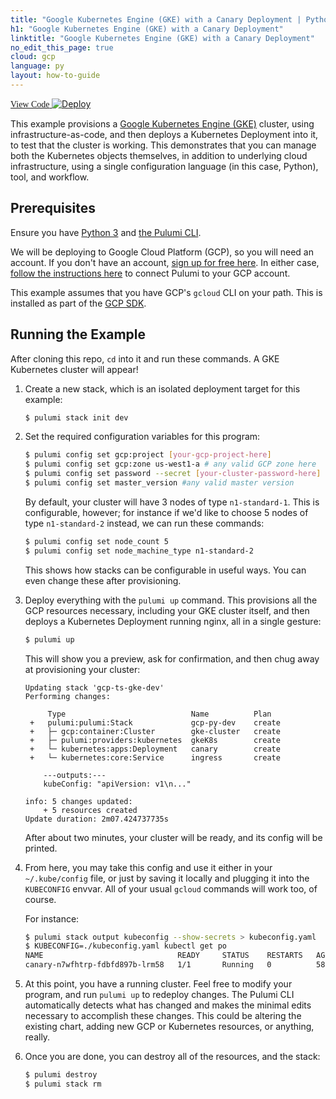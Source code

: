 ```yaml
---
title: "Google Kubernetes Engine (GKE) with a Canary Deployment | Python"
h1: "Google Kubernetes Engine (GKE) with a Canary Deployment"
linktitle: "Google Kubernetes Engine (GKE) with a Canary Deployment"
no_edit_this_page: true
cloud: gcp
language: py
layout: how-to-guide
---
```


<!-- WARNING: this page was generated by a tool. Do not edit it by hand. -->
<!-- To change it, please see https://github.com/pulumi/docs/tree/master/tools/mktutorial. -->

<p class="mb-4 flex">
    <a class="flex flex-wrap items-center rounded-md text-lg text-white bg-blue-600 border-2 border-blue-600 px-2 mr-2 whitespace-no-wrap hover:text-white" style="height: 45px; font-family: 'Gilroy'; " href="https://github.com/pulumi/examples/tree/master/gcp-py-gke" target="_blank">
        <span><i class="fab fa-github pr-2"></i> View Code</span>
    </a>
    <a href="https://app.pulumi.com/new?template=https://github.com/pulumi/examples/blob/master/gcp-py-gke/README.md" target="_blank">
        <img src="https://get.pulumi.com/new/button.svg" alt="Deploy">
    </a>
</p>


This example provisions a [Google Kubernetes Engine (GKE)](https://cloud.google.com/kubernetes-engine/) cluster, using
infrastructure-as-code, and then deploys a Kubernetes Deployment into it, to test that the cluster is working. This
demonstrates that you can manage both the Kubernetes objects themselves, in addition to underlying cloud infrastructure,
using a single configuration language (in this case, Python), tool, and workflow.

## Prerequisites

Ensure you have [Python 3](https://www.python.org/downloads/) and [the Pulumi CLI](https://www.pulumi.com/docs/get-started/install/).

We will be deploying to Google Cloud Platform (GCP), so you will need an account. If you don't have an account,
[sign up for free here](https://cloud.google.com/free/). In either case,
[follow the instructions here](https://www.pulumi.com/docs/intro/cloud-providers/gcp/setup/) to connect Pulumi to your GCP account.

This example assumes that you have GCP's `gcloud` CLI on your path. This is installed as part of the
[GCP SDK](https://cloud.google.com/sdk/).

## Running the Example

After cloning this repo, `cd` into it and run these commands. A GKE Kubernetes cluster will appear!

1. Create a new stack, which is an isolated deployment target for this example:

    ```bash
    $ pulumi stack init dev
    ```

2. Set the required configuration variables for this program:

    ```bash
    $ pulumi config set gcp:project [your-gcp-project-here]
    $ pulumi config set gcp:zone us-west1-a # any valid GCP zone here
    $ pulumi config set password --secret [your-cluster-password-here]
    $ pulumi config set master_version #any valid master version
    ```

   By default, your cluster will have 3 nodes of type `n1-standard-1`. This is configurable, however; for instance
   if we'd like to choose 5 nodes of type `n1-standard-2` instead, we can run these commands:

   ```bash
   $ pulumi config set node_count 5
   $ pulumi config set node_machine_type n1-standard-2
   ```

   This shows how stacks can be configurable in useful ways. You can even change these after provisioning.

3. Deploy everything with the `pulumi up` command. This provisions all the GCP resources necessary, including
   your GKE cluster itself, and then deploys a Kubernetes Deployment running nginx, all in a single gesture:

    ```bash
    $ pulumi up
    ```

   This will show you a preview, ask for confirmation, and then chug away at provisioning your cluster:

    ```
    Updating stack 'gcp-ts-gke-dev'
    Performing changes:

         Type                            Name          Plan
     +   pulumi:pulumi:Stack             gcp-py-dev    create
     +   ├─ gcp:container:Cluster        gke-cluster   create
     +   ├─ pulumi:providers:kubernetes  gkeK8s        create
     +   └─ kubernetes:apps:Deployment   canary        create
     +   └─ kubernetes:core:Service      ingress       create

        ---outputs:---
        kubeConfig: "apiVersion: v1\n..."

    info: 5 changes updated:
        + 5 resources created
    Update duration: 2m07.424737735s
    ```

   After about two minutes, your cluster will be ready, and its config will be printed.

4. From here, you may take this config and use it either in your `~/.kube/config` file, or just by saving it
   locally and plugging it into the `KUBECONFIG` envvar. All of your usual `gcloud` commands will work too, of course.

   For instance:

   ```bash
   $ pulumi stack output kubeconfig --show-secrets > kubeconfig.yaml
   $ KUBECONFIG=./kubeconfig.yaml kubectl get po
   NAME                              READY     STATUS    RESTARTS   AGE
   canary-n7wfhtrp-fdbfd897b-lrm58   1/1       Running   0          58s
   ```

5. At this point, you have a running cluster. Feel free to modify your program, and run `pulumi up` to redeploy changes.
   The Pulumi CLI automatically detects what has changed and makes the minimal edits necessary to accomplish these
   changes. This could be altering the existing chart, adding new GCP or Kubernetes resources, or anything, really.

6. Once you are done, you can destroy all of the resources, and the stack:

    ```bash
    $ pulumi destroy
    $ pulumi stack rm
    ```

